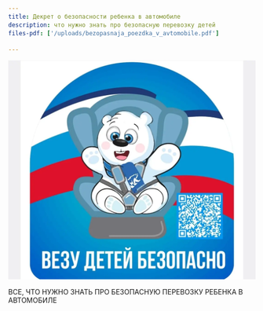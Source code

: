 ```yaml
---
title: Декрет о безопасности ребенка в автомобиле
description: что нужно знать про безопасную перевозку детей
files-pdf: ['/uploads/bezopasnaja_poezdka_v_avtomobile.pdf']

---
```

![image](/uploads/Декрет-о-безопасности-ребенка-в-автомобиле.webp)

ВСЕ, ЧТО НУЖНО ЗНАТЬ ПРО БЕЗОПАСНУЮ
ПЕРЕВОЗКУ РЕБЕНКА В АВТОМОБИЛЕ